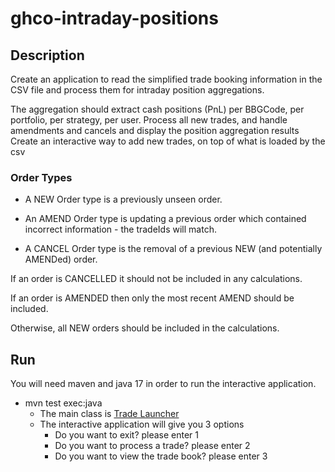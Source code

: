 # ghco-intraday-positions

## Description
Create an application to read the simplified trade booking information in the CSV file and process them for intraday position aggregations.

The aggregation should extract cash positions (PnL) per BBGCode, per portfolio, per strategy, per user.
Process all new trades, and handle amendments and cancels and display the position aggregation results
Create an interactive way to add new trades, on top of what is loaded by the csv


### Order Types

* A NEW Order type is a previously unseen order.

* An AMEND Order type is updating a previous order which contained incorrect information - the tradeIds will match.

* A CANCEL Order type is the removal of a previous NEW (and potentially AMENDed) order.

If an order is CANCELLED it should not be included in any calculations.

If an order is AMENDED then only the most recent AMEND should be included.

Otherwise, all NEW orders should be included in the calculations.

## Run
You will need maven and java 17 in order to run the interactive application.
* mvn test exec:java
  * The main class is [Trade Launcher](src/main/java/co/uk/ghco/trade/application/TradeLauncher.java)
  * The interactive application will give you 3 options
    * Do you want to exit? please enter 1 
    * Do you want to process a trade? please enter 2 
    * Do you want to view the trade book? please enter 3